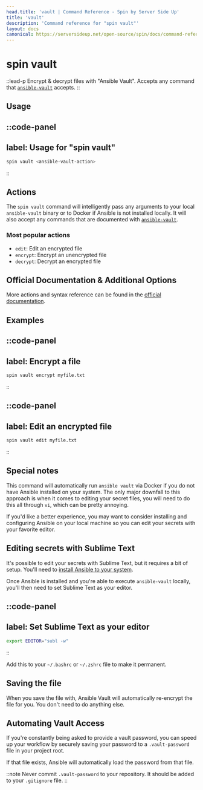 ```yaml
---
head.title: 'vault | Command Reference - Spin by Server Side Up'
title: 'vault'
description: 'Command reference for "spin vault"'
layout: docs
canonical: https://serversideup.net/open-source/spin/docs/command-reference/vault
---
```

# spin vault
::lead-p
Encrypt & decrypt files with "Ansible Vault". Accepts any command that [`ansible-vault`](https://docs.ansible.com/ansible/latest/cli/ansible-vault.html) accepts.
::

## Usage
::code-panel
---
label: Usage for "spin vault"
---
```bash
spin vault <ansible-vault-action>
```
::

## Actions
The `spin vault` command will intelligently pass any arguments to your local `ansible-vault` binary or to Docker if Ansible is not installed locally. It will also accept any commands that are documented with [`ansible-vault`](https://docs.ansible.com/ansible/latest/cli/ansible-vault.html).

### Most popular actions
- `edit`: Edit an encrypted file
- `encrypt`: Encrypt an unencrypted file
- `decrypt`: Decrypt an encrypted file

## Official Documentation & Additional Options
More actions and syntax reference can be found in the [official documentation](https://docs.ansible.com/ansible/latest/cli/ansible-vault.html).

## Examples
::code-panel
---
label: Encrypt a file
---
```bash
spin vault encrypt myfile.txt
```
::

::code-panel
---
label: Edit an encrypted file
---
```bash
spin vault edit myfile.txt
```
::

## Special notes
This command will automatically run `ansible vault` via Docker if you do not have Ansible installed on your system. The only major downfall to this approach is when it comes to editing your secret files, you will need to do this all through `vi`, which can be pretty annoying.

If you'd like a better experience, you may want to consider installing and configuring Ansible on your local machine so you can edit your secrets with your favorite editor.

## Editing secrets with Sublime Text
It's possible to edit your secrets with Sublime Text, but it requires a bit of setup. You'll need to [install Ansible to your system](https://docs.ansible.com/ansible/latest/installation_guide/intro_installation.html).

Once Ansible is installed and you're able to execute `ansible-vault` locally, you'll then need to set Sublime Text as your editor.

::code-panel
---
label: Set Sublime Text as your editor
---
```bash
export EDITOR="subl -w"
```
::

Add this to your `~/.bashrc` or `~/.zshrc` file to make it permanent.

## Saving the file
When you save the file with, Ansible Vault will automatically re-encrypt the file for you. You don't need to do anything else.

## Automating Vault Access
If you're constantly being asked to provide a vault password, you can speed up your workflow by securely saving your password to a `.vault-password` file in your project root.

If that file exists, Ansible will automatically load the password from that file.

::note
Never commit `.vault-password` to your repository. It should be added to your `.gitignore` file.
::